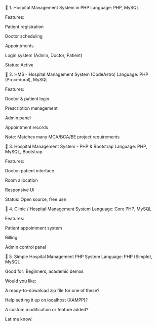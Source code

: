 🔹 1. Hospital Management System in PHP
Language: PHP, MySQL

Features:

Patient registration

Doctor scheduling

Appointments

Login system (Admin, Doctor, Patient)

Status: Active

🔹 2. HMS - Hospital Management System (CodeAstro)
Language: PHP (Procedural), MySQL

Features:

Doctor & patient login

Prescription management

Admin panel

Appointment records

Note: Matches many MCA/BCA/BE project requirements

🔹 3. Hospital Management System - PHP & Bootstrap
Language: PHP, MySQL, Bootstrap

Features:

Doctor-patient interface

Room allocation

Responsive UI

Status: Open source, free use

🔹 4. Clinic / Hospital Management System
Language: Core PHP, MySQL

Features:

Patient appointment system

Billing

Admin control panel

🔹 5. Simple Hospital Management PHP System
Language: PHP (Simple), MySQL

Good for: Beginners, academic demos

Would you like:

A ready-to-download zip file for one of these?

Help setting it up on localhost (XAMPP)?

A custom modification or feature added?

Let me know!
